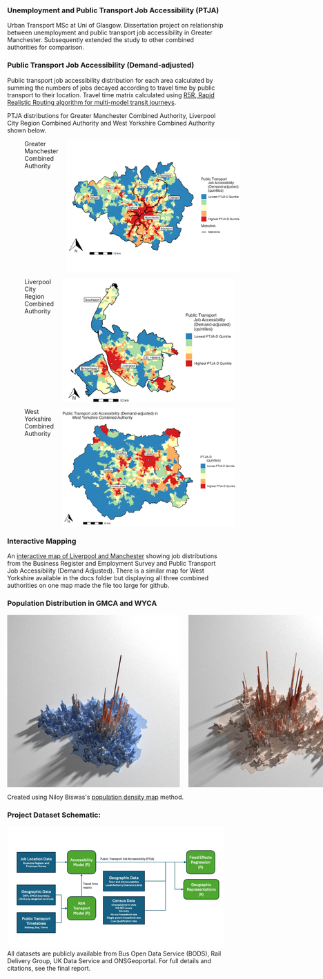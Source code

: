 ### Unemployment and Public Transport Job Accessibility (PTJA)
Urban Transport MSc at Uni of Glasgow. Dissertation project on relationship between unemployment and public transport job accessibility in Greater Manchester. Subsequently extended the study to other combined authorities for comparison.

### Public Transport Job Accessibility (Demand-adjusted)
Public transport job accessibility distribution for each area calculated by summing the numbers of jobs decayed according to travel time by public transport to their location. Travel time matrix calculated using [R5R, Rapid Realistic Routing algorithm for multi-model transit journeys](https://github.com/ipeaGIT/r5r).

PTJA distributions for Greater Manchester Combined Authority, Liverpool City Region Combined Authority and West Yorkshire Combined Authority shown below.
<figure style="display: flex; flex-direction: row; gap: 20px;">
  <figcaption>Greater Manchester Combined Authority</figcaption>
  <img src="Greater_Manchester_Combined_Authority/Images/PTJA_D_GMCA.jpeg" title="GMCA" width="400">
</figure>
<figure style="display: flex; flex-direction: row; gap: 20px;">
  <figcaption>Liverpool City Region Combined Authority</figcaption>
  <img src="Liverpool_City_Region/Images/PTJA_D.jpeg" title = "LCRCA" alt="PTJDA-D" width="400">
</figure>
<figure style="display: flex; flex-direction: row; gap: 20px;">
  <figcaption>West Yorkshire Combined Authority</figcaption>
  <img src="WYCA/Images/PTJA_D.jpeg" title="WYCA" width="400">
</figure>

### Interactive Mapping
An [interactive map of Liverpool and Manchester](https://samallwood.github.io/Unemployment_Public_Transport_Access/) showing job distributions 
from the Business Register and Employment Survey and Public Transport Job Accessibility (Demand Adjusted). There is a similar map for West Yorkshire available in the docs folder but displaying all three combined authorities on one map made the file too large for github.

### Population Distribution in GMCA and WYCA
<div style="display: flex; flex-direction: row; gap: 20px;">
  <img src="Greater_Manchester_Combined_Authority/Images/Population_GMCA.png" alt="Pop_dens" width="400">
  <img src="WYCA/Images/WYCA_Pop.png" alt="PTJDA-D" width="400">
</div>


Created using Niloy Biswas's [population density map](https://github.com/niloy-biswas/Population-Density-Map/) method.

### Project Dataset Schematic:
<img src="Greater_Manchester_Combined_Authority/Images/Dataset_diagram.jpg" alt="Datasets" width="800">
All datasets are publicly available from Bus Open Data Service (BODS), Rail Delivery Group, UK Data Service and ONSGeoportal. 
For full details and citations, see the final report.
